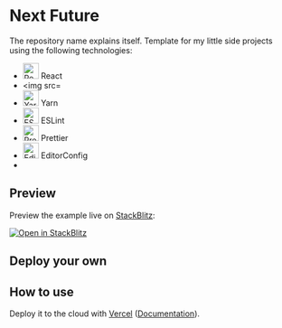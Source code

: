 # Next Future

The repository name explains itself.
Template for my little side projects using the following technologies:

- <img src="https://github.com/girordo/geticon/blob/master/logos/react.svg" alt="React" width="28px" height="28px"/> React
- <img src=
- <img src="https://github.com/girordo/geticon/blob/master/logos/yarn.svg" alt="Yarn" width="28px" height="28px"/> Yarn
- <img src="https://github.com/girordo/geticon/blob/master/logos/eslint.svg" alt="ESLint" width="28px" height="28px"/> ESLint
- <img src="https://github.com/girordo/geticon/blob/master/logos/prettier.svg" alt="Prettier" width="28px" height="28px"/> Prettier
- <img src="https://editorconfig.org/logo.png" alt="EditorConfig" width="28px" height="28px"> EditorConfig
-

## Preview

Preview the example live on [StackBlitz](http://stackblitz.com/):

[![Open in StackBlitz](https://developer.stackblitz.com/img/open_in_stackblitz.svg)](https://stackblitz.com/github/vercel/next.js/tree/canary/examples/with-tailwindcss)

## Deploy your own

## How to use

Deploy it to the cloud with [Vercel](https://vercel.com/new?utm_source=github&utm_medium=readme&utm_campaign=next-example) ([Documentation](https://nextjs.org/docs/deployment)).
